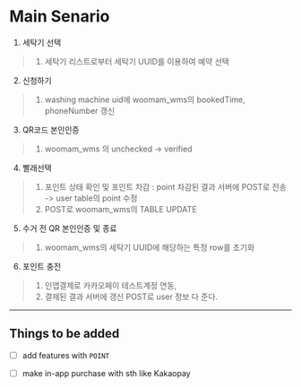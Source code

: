 # Main Senario
1. 세탁기 선택
> 1. 세탁기 리스트로부터 세탁기 UUID를 이용하여 예약 선택


2. 신청하기
> 1. washing machine uid에 woomam_wms의 bookedTime, phoneNumber 갱신  

3. QR코드 본인인증
> 1. woomam_wms 의 unchecked -> verified

4. 빨래선택
> 1. 포인트 상태 확인 및 포인트 차감 : point 차감된 결과 서버에 POST로 전송 -> user table의 point 수정   
> 2. POST로 woomam_wms의 TABLE UPDATE


5. 수거 전 QR 본인인증 및 종료   
> 1. woomam_wms의 세탁기 UUID에 해당하는 특정 row를 초기화

6. 포인트 충전  
> 1. 인앱결제로 카카오페이 테스트계정 연동, 
> 2. 결제된 결과 서버에 갱신 POST로 user 정보 다 준다.

---

## Things to be added
- [ ] add features with `POINT`
- [ ] make in-app purchase with sth like Kakaopay


